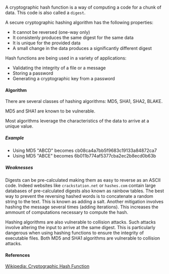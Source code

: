 
A cryptographic hash function is a way of computing a code for a chunk of data. This code is also called a `digest`.

A secure cryptographic hashing algorithm has the following properties:

- It cannot be reversed (one-way only)
- It consistenly produces the same digest for the same data
- It is unique for the provided data 
- A small change in the data produces a significantly different digest

Hash functions are being used in a variety of applications: 

- Validating the integrity of a file or a message
- Storing a password 
- Generating a cryptographic key from a password

#### Algorithm
There are several classes of hashing algorithms: MD5, SHA1, SHA2, BLAKE. 

MD5 and SHA1 are known to be vulnerable.

Most algorithms leverage the characteristics of the data to arrive at a unique value.

##### Example

- Using MD5 "ABCD" becomes cb08ca4a7bb5f9683c19133a84872ca7
- Using MD5 "ABCE" becomes 6b011b774af5377cba2ec2b8ecd0b63b

##### Weaknesses

Digests can be pre-calculated making them as easy to reverse as an ASCII code. Indeed websites like `crackstation.net` or `hashes.com` contain large databases of pre-calculated digests also known as rainbow tables. The best way to prevent the reversing hashed words is to concatenate a random string to the text. This is known as adding a salt. Another mitigation involves hashing the message several times (adding iterations). This increases the ammount of computations necessary to compute the hash.

Hashing algorithms are also vulnerable to collision attacks. Such attacks involve altering the input to arrive at the same digest. This is particularly dangerous when using hashing functions to ensure the integrity of executable files. Both MD5 and SHA1 algorithms are vulnerable to collision attacks.

#### References

[Wikipedia: Cryptographic Hash Function](https://en.wikipedia.org/wiki/Cryptographic_hash_function)
